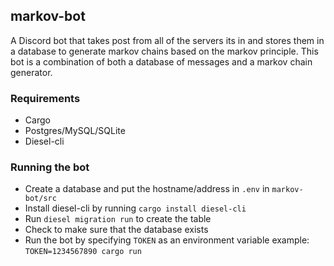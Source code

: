 ## markov-bot
A Discord bot that takes post from all of the servers its in and stores them in a database to generate markov chains based on the markov principle. This bot is a combination of both a database of messages and a markov chain generator.

### Requirements
- Cargo
- Postgres/MySQL/SQLite
- Diesel-cli
### Running the bot
- Create a database and put the hostname/address in `.env` in `markov-bot/src`
- Install diesel-cli by running `cargo install diesel-cli`
- Run `diesel migration run` to create the table
- Check to make sure that the database exists
- Run the bot by specifying `TOKEN` as an environment variable example: `TOKEN=1234567890 cargo run`
